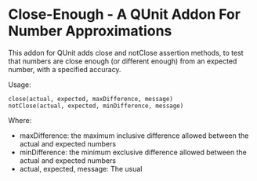 # Close-Enough - A QUnit Addon For Number Approximations

This addon for QUnit adds close and notClose assertion methods, to test that
numbers are close enough (or different enough) from an expected number, with
a specified accuracy.

Usage:

    close(actual, expected, maxDifference, message)
    notClose(actual, expected, minDifference, message)

Where:

* maxDifference: the maximum inclusive difference allowed between the actual and expected numbers
* minDifference: the minimum exclusive difference allowed between the actual and expected numbers
* actual, expected, message: The usual
